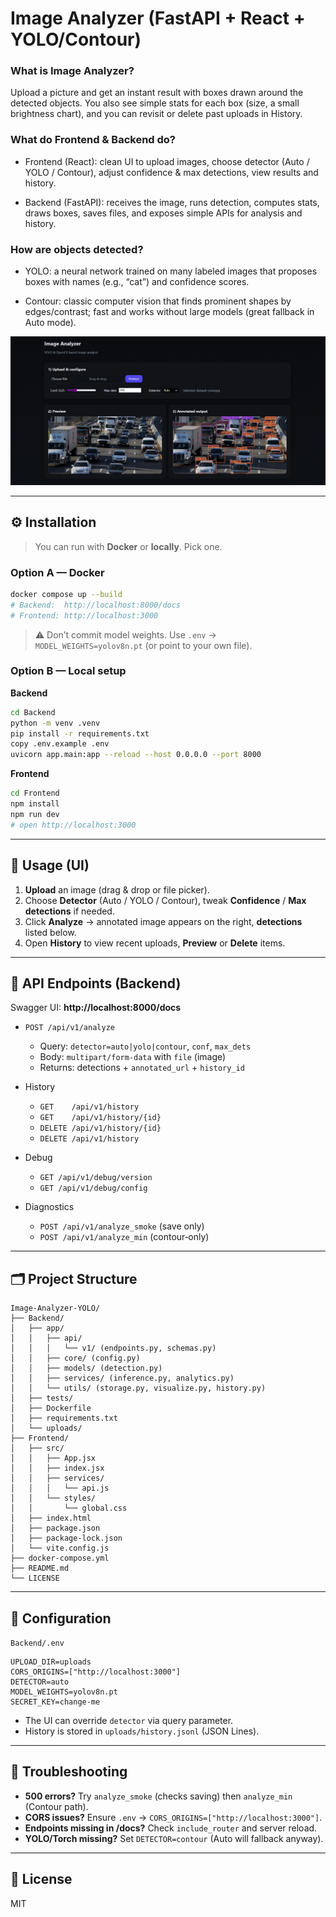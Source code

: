 # Image Analyzer (FastAPI + React + YOLO/Contour)

### What is Image Analyzer?
Upload a picture and get an instant result with boxes drawn around the detected objects. You also see simple stats for each box (size, a small brightness chart), and you can revisit or delete past uploads in History.

### What do Frontend & Backend do?

- Frontend (React): clean UI to upload images, choose detector (Auto / YOLO / Contour), adjust confidence & max detections, view results and history.

- Backend (FastAPI): receives the image, runs detection, computes stats, draws boxes, saves files, and exposes simple APIs for analysis and history.

### How are objects detected?

- YOLO: a neural network trained on many labeled images that proposes boxes with names (e.g., “cat”) and confidence scores.

- Contour: classic computer vision that finds prominent shapes by edges/contrast; fast and works without large models (great fallback in Auto mode).

![Image Analyzer UI](Image_Analyzer_UI.png)

---

## ⚙️ Installation

> You can run with **Docker** or **locally**. Pick one.

### Option A — Docker

```bash
docker compose up --build
# Backend:  http://localhost:8000/docs
# Frontend: http://localhost:3000
```

> ⚠️ Don’t commit model weights. Use `.env` → `MODEL_WEIGHTS=yolov8n.pt` (or point to your own file).

### Option B — Local setup

**Backend**
```bash
cd Backend
python -m venv .venv
pip install -r requirements.txt
copy .env.example .env  
uvicorn app.main:app --reload --host 0.0.0.0 --port 8000
```

**Frontend**
```bash
cd Frontend
npm install
npm run dev
# open http://localhost:3000
```

---

## 🚀 Usage (UI)

1. **Upload** an image (drag & drop or file picker).  
2. Choose **Detector** (Auto / YOLO / Contour), tweak **Confidence** / **Max detections** if needed.  
3. Click **Analyze** → annotated image appears on the right, **detections** listed below.  
4. Open **History** to view recent uploads, **Preview** or **Delete** items.

---

## 🔌 API Endpoints (Backend)

Swagger UI: **http://localhost:8000/docs**

- `POST /api/v1/analyze`
  - Query: `detector=auto|yolo|contour`, `conf`, `max_dets`
  - Body: `multipart/form-data` with `file` (image)
  - Returns: detections + `annotated_url` + `history_id`

- History
  - `GET    /api/v1/history`
  - `GET    /api/v1/history/{id}`
  - `DELETE /api/v1/history/{id}`
  - `DELETE /api/v1/history`

- Debug
  - `GET /api/v1/debug/version`
  - `GET /api/v1/debug/config`

- Diagnostics
  - `POST /api/v1/analyze_smoke`  (save only)
  - `POST /api/v1/analyze_min`    (contour‑only)

---

## 🗂️ Project Structure

```plaintext
Image-Analyzer-YOLO/
├── Backend/
│   ├── app/
│   │   ├── api/
│   │   │   └── v1/ (endpoints.py, schemas.py)
│   │   ├── core/ (config.py)
│   │   ├── models/ (detection.py)
│   │   ├── services/ (inference.py, analytics.py)
│   │   └── utils/ (storage.py, visualize.py, history.py)
│   ├── tests/
│   ├── Dockerfile
│   ├── requirements.txt
│   └── uploads/               
├── Frontend/
│   ├── src/
│   │   ├── App.jsx
│   │   ├── index.jsx
│   │   ├── services/
│   │   │   └── api.js
│   │   └── styles/
│   │       └── global.css
│   ├── index.html
│   ├── package.json
│   ├── package-lock.json
│   └── vite.config.js                 
├── docker-compose.yml        
├── README.md
└── LICENSE
```

---

## 🔧 Configuration

`Backend/.env`

```env
UPLOAD_DIR=uploads
CORS_ORIGINS=["http://localhost:3000"]
DETECTOR=auto             
MODEL_WEIGHTS=yolov8n.pt
SECRET_KEY=change-me
```

- The UI can override `detector` via query parameter.
- History is stored in `uploads/history.jsonl` (JSON Lines).

---

## 🧰 Troubleshooting

- **500 errors?** Try `analyze_smoke` (checks saving) then `analyze_min` (Contour path).
- **CORS issues?** Ensure `.env` → `CORS_ORIGINS=["http://localhost:3000"]`.
- **Endpoints missing in /docs?** Check `include_router` and server reload.
- **YOLO/Torch missing?** Set `DETECTOR=contour` (Auto will fallback anyway).

---

## 📜 License

MIT
